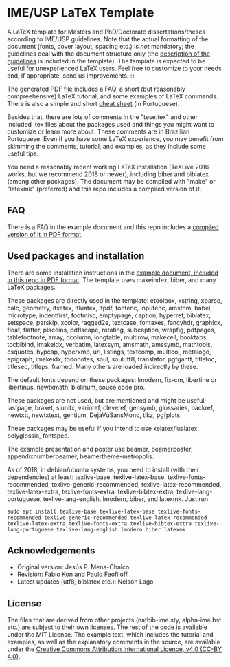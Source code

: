 # IME/USP LaTeX Template

A LaTeX template for Masters and PhD/Doctorate dissertations/theses
according to IME/USP guidelines. Note that the actual formatting of
the document (fonts, cover layout, spacing etc.) is *not* mandatory;
the guidelines deal with the document structure only (the [description
of the guidelines](https://www.ime.usp.br/dcc/pos/normas/tesesedissertacoes)
is included in the template). The template is expected to be useful
for unexperienced LaTeX users. Feel free to customize to your needs
and, if appropriate, send us improvements. :)

The [generated PDF file](https://gitlab.com/ccsl-usp/modelo-latex/raw/master/pre-compilados/tese-exemplo-plainnat-ime.pdf?inline=false)
includes a FAQ, a short (but reasonably
compreehensive) LaTeX tutorial, and some examples of LaTeX commands.
There is also a simple and short [cheat sheet](https://gitlab.com/ccsl-usp/modelo-latex/raw/master/pre-compilados/colinha.pdf?inline=false)
(in Portuguese).

Besides that, there are lots of comments in the "tese.tex"
and other included .tex files about the packages used and things
you might want to customize or learn more about. These comments are
in Brazilian Portuguese. Even if you have some LaTeX experience, you
may benefit from skimming the comments, tutorial, and examples, as
they include some useful tips.

You need a reasonably recent working LaTeX installation (TeXLive 2016
works, but we recommend 2018 or newer), including biber and biblatex
(among other packages). The document may be compiled with "make" or
"latexmk" (preferred) and this repo includes a compiled version of it.

## FAQ

There is a FAQ in the example document and this repo includes a
[compiled version of it in PDF format](https://gitlab.com/ccsl-usp/modelo-latex/raw/master/pre-compilados/tese-exemplo-plainnat-ime.pdf?inline=false).

## Used packages and installation

There are some instalation instructions in the [example document,
included in this repo in PDF format](https://gitlab.com/ccsl-usp/modelo-latex/raw/master/pre-compilados/tese-exemplo-plainnat-ime.pdf?inline=false).
The template uses makeindex, biber, and many LaTeX packages.

These packages are directly used in the template: etoolbox, xstring, xparse,
calc, geometry, ifxetex, ifluatex, ifpdf, fontenc, inputenc, amsthm, babel,
microtype, indentfirst, footmisc, emptypage, caption, hyperref, biblatex,
setspace, parskip, xcolor, ragged2e, textcase, fontaxes, fancyhdr, graphicx,
float, flafter, placeins, pdflscape, rotating, subcaption, wrapfig, pdfpages,
tablefootnote, array, dcolumn, longtable, multirow, makecell, booktabs,
tocbibind, imakeidx, verbatim, latexsym, amsmath, amssymb, mathtools,
csquotes, hypcap, hyperxmp, url, listings, textcomp, multicol, metalogo,
epigraph, imakeidx, todonotes, soul, soulutf8, translator, pgfgantt, titletoc,
titlesec, titleps, framed. Many others are loaded indirectly by these.

The default fonts depend on these packages: lmodern, fix-cm,
libertine or libertinus, newtxmath, biolinum, souce code pro.

These packages are not used, but are mentioned and might be useful:
lastpage, braket, siunitx, varioref, cleveref, gensymb,
glossaries, backref, newtxtt, newtxtext, gentium, DejaVuSansMono,
tikz, pgfplots.

These packages may be useful if you intend to use xelatex/lualatex:
polyglossia, fontspec.

The example presentation and poster use beamer, beamerposter,
appendixnumberbeamer, beamertheme-metropolis.

As of 2018, in debian/ubuntu systems, you need to install (with their
dependencies) at least: texlive-base, texlive-latex-base,
texlive-fonts-recommended, texlive-generic-recommended,
texlive-latex-recommended, texlive-latex-extra, texlive-fonts-extra,
texlive-bibtex-extra, texlive-lang-portuguese, texlive-lang-english,
lmodern, biber, and latexmk. Just run

`sudo apt install texlive-base texlive-latex-base texlive-fonts-recommended texlive-generic-recommended texlive-latex-recommended texlive-latex-extra texlive-fonts-extra texlive-bibtex-extra texlive-lang-portuguese texlive-lang-english lmodern biber latexmk`

## Acknowledgements

 * Original version: Jesús P. Mena-Chalco
 * Revision: Fabio Kon and Paulo Feofiloff
 * Latest updates (utf8, biblatex etc.): Nelson Lago

## License

The files that are derived from other projects (natbib-ime.sty,
alpha-ime.bst etc.) are subject to their own licenses. The rest
of the code is available under the MIT License. The example text,
which includes the tutorial and examples, as well as the explanatory
comments in the source, are available under the [Creative Commons
Attribution International Licence, v4.0 (CC-BY 4.0)](https://creativecommons.org/licenses/by/4.0/).
